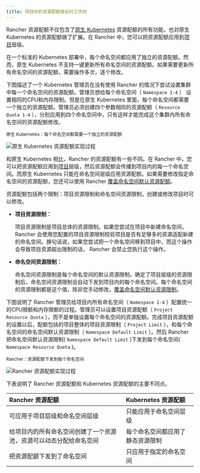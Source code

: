 ```yaml
---
title: 项目中的资源配额是如何工作的
---
```


Rancher 资源配额不仅包含了[原生 Kubernetes](https://kubernetes.io/docs/concepts/policy/resource-quotas/) 资源配额的所有功能，也对原生 Kubernetes 的资源配额做了扩展。在 Rancher 中，您可以把资源配额应用到[项目](/docs/cluster-admin/projects-and-namespaces/_index#projects)层级。

在一个标准的 Kubernetes 部署中，每个命名空间都应用了独立的资源配额。然而，原生 Kubernetes 不支持一键更新所有命名空间的资源配额。如果需要更新所有命名空间的资源配额，需要操作多次，逐个修改。

下图描述了一个 Kubernetes 管理员在没有使用 Rancher 的情况下尝试设置集群中每一个命名空间的资源配额。管理员想给每个命名空间（ `Namespace 1-4` ） 设置相同的CPU和内存限制。但是在原生 Kubernetes 里面，每个命名空间都需要一个独立的资源配额。管理员必须创建四个参数相同的资源配额（ `Resource Quota 1-4` ），分别应用到四个命名空间中，只有这样才能完成这个集群内所有命名空间的资源配额修改。

<sup>原生 Kubernetes：每个命名空间都需要一个独立的资源配额</sup>

![原生 Kubernetes 资源配额实现过程](/img/rancher/kubernetes-resource-quota.svg)

和原生 Kubernetes 相比，Rancher 的资源配额有一些不同。在 Rancher 中，您可以把资源配额应用到[项目](/docs/cluster-admin/projects-and-namespaces/_index#projects)层级，然后资源配额会传播到项目内的每一个命名空间。而原生 Kubernetes 只能在命名空间层级应用资源配额。如果需要修改指定命名空间的资源配额，您还可以使用 Rancher [覆盖命名空间默认资源配额](#overriding-the-default-limit-for-a-namespace)。

资源配额包括两个限制：项目资源限制和命名空间资源限制，创建或修改项目时可以修改。
<a id="project-limits"></a>

* **项目资源限制：**

  项目资源限制是项目总体的资源限制。如果您尝试在项目中新建命名空间， Rancher 会使用您配置的项目资源限制校验项目是否有足够多的资源适配新建的命名空间。换句话说，如果您尝试把一个命名空间移到项目中，而这个操作会导致项目资源超出限制的话， Rancher 会禁止您执行这个操作。

* **命名空间资源限制：**

  命名空间资源限制是每个命名空间的默认资源限制。确定了项目层级的资源限制后，命名空间资源限制会自动下发到项目内的每个命名空间。每个命名空间的资源限制都是这个值，除非您手动修改，[覆盖命名空间默认资源限制](#namespace-default-limit-overrides)。 

下图说明了 Rancher 管理员给项目内所有命名空间（ `Namespace 1-4` ）配置统一的CPU限额和内存限额的过程。管理员可以设置项目资源配额（ `Project Resource Quota` ），而不是单独设置每个命名空间的资源配额。完成项目资源配额的设置以后，配额包括的项目整体的项目资源限制（ `Project Limit` ），和每个命名空间的命名空间默认资源限制（ `Namespace Default Limit` ）。然后 Rancher 把命名空间默认资源限制( `Namespace Default Limit` )下发到每个命名空间( `Namespace Resource Quota` )。

<sup>Rancher：资源配额下发到每个命名空间</sup>

![Rancher 资源配额实现过程](/img/rancher/rancher-resource-quota.svg)

下表说明了 Rancher 资源配额和 Kubernetes 资源配额的主要不同点。

| Rancher 资源配额                                    | Kubernetes 资源配额                               |
| :---------------------------------------------------------- | :-------------------------------------------------------- |
| 可应用于项目层级和命名空间层级| 只能应用于命名空间层级|
| 给项目内的所有命名空间创建了一个资源池，资源可以动态分配给命名空间| 每个命名空间都应用了静态资源限制|
| 把资源配额下发到了命名空间| 只应用于指定的命名空间|

